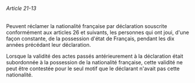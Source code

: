 ###### Article 21-13

Peuvent réclamer la nationalité française par déclaration souscrite conformément aux articles 26 et suivants, les personnes qui ont joui, d'une façon constante, de la possession d'état de Français, pendant les dix années précédant leur déclaration.

Lorsque la validité des actes passés antérieurement à la déclaration était subordonnée à la possession de la nationalité française, cette validité ne peut être contestée pour le seul motif que le déclarant n'avait pas cette nationalité.

